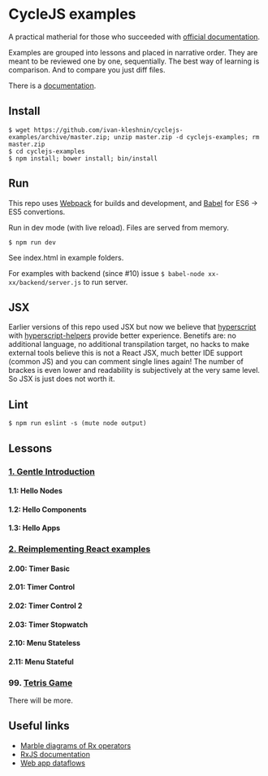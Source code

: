 # CycleJS examples

A practical matherial for those who succeeded with [official documentation](http://cycle.js.org/getting-started.html).

Examples are grouped into lessons and placed in narrative order.
They are meant to be reviewed one by one, sequentially. The best way of learning is comparison.
And to compare you just diff files.

There is a [documentation](./docs).

## Install

```
$ wget https://github.com/ivan-kleshnin/cyclejs-examples/archive/master.zip; unzip master.zip -d cyclejs-examples; rm master.zip
$ cd cyclejs-examples
$ npm install; bower install; bin/install
```

## Run

This repo uses [Webpack](http://webpack.github.io/) for builds and development, and
[Babel](babeljs.io) for ES6 -> ES5 convertions.

Run in dev mode (with live reload). Files are served from memory.
```
$ npm run dev
```
See index.html in example folders.

For examples with backend (since \#10) issue `$ babel-node xx-xx/backend/server.js` to run server.

## JSX

Earlier versions of this repo used JSX but now we believe that [hyperscript](https://github.com/dominictarr/hyperscript) with [hyperscript-helpers](https://github.com/ohanhi/hyperscript-helpers)
provide better experience. Benetifs are: no additional language, no additional transpilation target,
no hacks to make external tools believe this is not a React JSX, much better IDE support (common JS) and you can comment single lines again!
The number of brackes is even lower and readability is subjectively at the very same level.
So JSX is just does not worth it.

## Lint

```
$ npm run eslint -s (mute node output)
```

## Lessons

### [1. Gentle Introduction](docs/lessons-1.md)

#### 1.1: Hello Nodes

#### 1.2: Hello Components

#### 1.3: Hello Apps

### [2. Reimplementing React examples](docs/lessons-2.md)

#### 2.00: Timer Basic

#### 2.01: Timer Control

#### 2.02: Timer Control 2

#### 2.03: Timer Stopwatch

#### 2.10: Menu Stateless

#### 2.11: Menu Stateful

### 99. [Tetris Game](https://github.com/ivan-kleshnin/tetris-cyclejs)

There will be more.

## Useful links

* [Marble diagrams of Rx operators](http://rxmarbles.com/)
* [RxJS documentation](https://github.com/Reactive-Extensions/RxJS/tree/master/doc)
* [Web app dataflows](https://github.com/Paqmind/dataflows)

